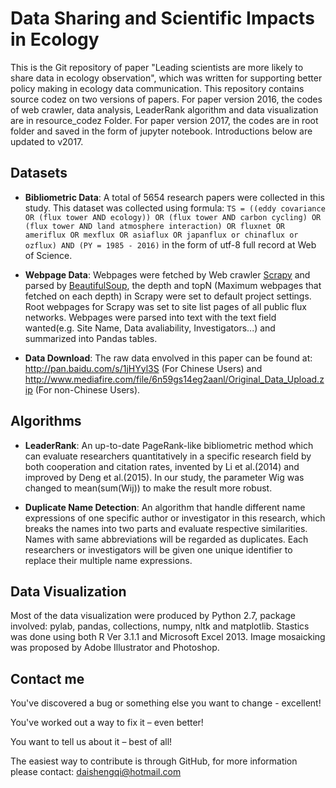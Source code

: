 # Data Sharing and Scientific Impacts in Ecology
This is the Git repository of paper "Leading scientists are more likely to share data in ecology observation", which was written for supporting better policy making in ecology data communication. This repository contains source codez on two versions of papers.
For paper version 2016, the codes of web crawler, data analysis, LeaderRank algorithm and data visualization are in resource_codez Folder. For paper version 2017, the codes are in root folder and saved in the form of jupyter notebook. Introductions below are updated to v2017.

## Datasets
* **Bibliometric Data**: A total of 5654 research papers were collected in this study. This dataset was collected using formula: `TS = ((eddy covariance OR (flux tower AND ecology)) OR (flux tower AND carbon cycling) OR (flux tower AND land atmosphere interaction) OR fluxnet OR ameriflux OR mexflux OR asiaflux OR japanflux or chinaflux or ozflux) AND (PY = 1985 - 2016)` in the form of utf-8 full record at Web of Science.

* **Webpage Data**: Webpages were fetched by Web crawler [Scrapy](https://github.com/scrapy/scrapy) and parsed by [BeautifulSoup](https://code.launchpad.net/beautifulsoup), the depth and topN (Maximum webpages that fetched on each depth) in Scrapy were set to default project settings. Root webpages for Scrapy was set to site list pages of all public flux networks. Webpages were parsed into text with the text field wanted(e.g. Site Name, Data avaliability, Investigators...) and summarized into Pandas tables.

* **Data Download**: The raw data envolved in this paper can be found at: http://pan.baidu.com/s/1jHYyl3S (For Chinese Users) and http://www.mediafire.com/file/6n59gs14eg2aanl/Original_Data_Upload.zip (For non-Chinese Users).

## Algorithms
* **LeaderRank**: An up-to-date PageRank-like bibliometric method which can evaluate researchers quantitatively in a specific research field by both cooperation and citation rates, invented by Li et al.(2014) and improved by Deng et al.(2015). In our study, the parameter Wig was changed to mean(sum(Wij)) to make the result more robust.

* **Duplicate Name Detection**: An algorithm that handle different name expressions of one specific author or investigator in this research, which breaks the names into two parts and evaluate respective similarities. Names with same abbreviations will be regarded as duplicates. Each researchers or investigators will be given one unique identifier to replace their multiple name expressions.

## Data Visualization
Most of the data visualization were produced by Python 2.7, package involved: pylab, pandas, collections, numpy, nltk and matplotlib. Stastics was done using both R Ver 3.1.1 and Microsoft Excel 2013. Image mosaicking was proposed by Adobe Illustrator and Photoshop.

## Contact me
You've discovered a bug or something else you want to change - excellent!

You've worked out a way to fix it – even better!

You want to tell us about it – best of all!

The easiest way to contribute is through GitHub, for more information please contact: daishengqi@hotmail.com
